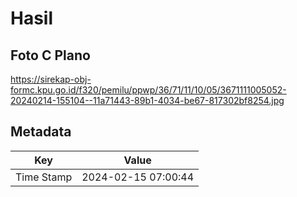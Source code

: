 # Hasil

## Foto C Plano

https://sirekap-obj-formc.kpu.go.id/f320/pemilu/ppwp/36/71/11/10/05/3671111005052-20240214-155104--11a71443-89b1-4034-be67-817302bf8254.jpg


## Metadata

| Key        | Value               |
| ---------- | ------------------- |
| Time Stamp | 2024-02-15 07:00:44 |



